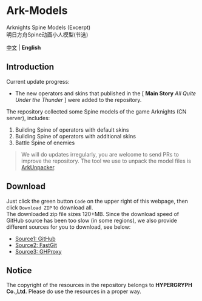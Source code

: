 Ark-Models
==========
Arknights Spine Models (Excerpt)  
明日方舟Spine动画小人模型(节选)  

[中文](README.md) | **English**

## Introduction
Current update progress:
- The new operators and skins that published in the [ **Main Story** *All Quite Under the Thunder* ] were added to the repository.

The repository collected some Spine models of the game Arknights (CN server), includes:
1. Building Spine of operators with default skins
2. Building Spine of operators with additional skins
3. Battle Spine of enemies

> We will do updates irregularly, you are welcome to send PRs to improve the repository. The tool we use to unpack the model files is [ArkUnpacker](https://github.com/isHarryh/Ark-Unpacker).

## Download
Just click the green button `Code` on the upper right of this webpage, then click `Download ZIP` to download all.  
The downloaded zip file sizes 120+MB. Since the download speed of GitHub source has been too slow (in some regions), we also provide different sources for you to download, see below:
- [Source1: GitHub](https://github.com/isHarryh/Ark-Models/archive/refs/heads/main.zip)
- [Source2: FastGit](https://download.fastgit.org/isHarryh/Ark-Models/archive/refs/heads/main.zip)
- [Source3: GHProxy](https://ghproxy.com/?q=https%3A%2F%2Fgithub.com%2FisHarryh%2FArk-Models%2Farchive%2Frefs%2Fheads%2Fmain.zip)

## Notice
The copyright of the resources in the repository belongs to **HYPERGRYPH Co.,Ltd.** Please do use the resources in a proper way.
